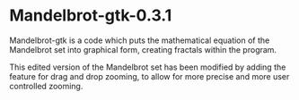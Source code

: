 # Mandelbrot-gtk-0.3.1
Mandelbrot-gtk is a code which puts the mathematical equation of the Mandelbrot set into graphical form, creating fractals within the program.

This edited version of the Mandelbrot set has been modified by adding the feature for drag and drop zooming, to allow for more precise
and more user controlled zooming.



